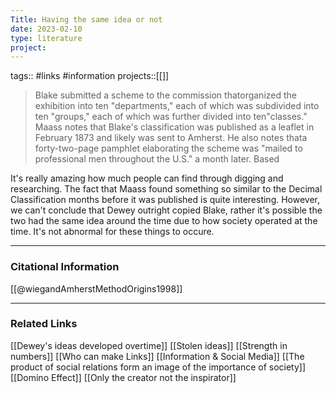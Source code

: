 ```yaml
---
Title: Having the same idea or not
date: 2023-02-10
type: literature
project:
---
```

tags:: #links #information 
projects::[[]]

> Blake submitted a scheme to the commission thatorganized the exhibition into ten "departments," each of which was subdivided into ten "groups," each of which was further divided into ten"classes." Maass notes that Blake's classification was published as a leaflet in February 1873 and likely was sent to Amherst. He also notes thata forty-two-page pamphlet elaborating the scheme was "mailed to professional men throughout the U.S." a month later. Based

It's really amazing how much people can find through digging and researching. The fact that Maass found something so similar to the Decimal Classification months before it was published is quite interesting. However, we can't conclude that Dewey outright copied Blake, rather it's possible the two had the same idea around the time due to how society operated at the time. It's not abnormal for these things to occure.

---
### Citational Information

[[@wiegandAmherstMethodOrigins1998]]

---

### Related Links

[[Dewey's ideas developed overtime]]
[[Stolen ideas]]
[[Strength in numbers]]
[[Who can make Links]]
[[Information & Social Media]]
[[The product of social relations form an image of the importance of society]]
[[Domino Effect]]
[[Only the creator not the inspirator]]